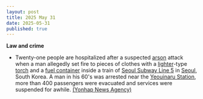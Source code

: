 ```yaml
---
layout: post
title: 2025 May 31
date: 2025-05-31
published: true
---
```



**Law and crime**

* Twenty-one people are hospitalized after a suspected [arson](https://en.wikipedia.org/wiki/Arson "Arson") attack when a man allegedly set fire to pieces of clothes with a [lighter](https://en.wikipedia.org/wiki/Lighter "Lighter")-type [torch](https://en.wikipedia.org/wiki/Torch "Torch") and a [fuel container](https://en.wikipedia.org/wiki/Fuel_container "Fuel container") inside a train of [Seoul Subway Line 5](https://en.wikipedia.org/wiki/Seoul_Subway_Line_5 "Seoul Subway Line 5") in [Seoul](https://en.wikipedia.org/wiki/Seoul "Seoul"), South Korea. A man in his 60's was arrested near the [Yeouinaru Station](https://en.wikipedia.org/wiki/Yeouinaru_Station "Yeouinaru Station"), more than 400 passengers were evacuated and services were suspended for awhile. [(Yonhap News Agency)](https://en.yna.co.kr/view/AEN20250531000851315)
